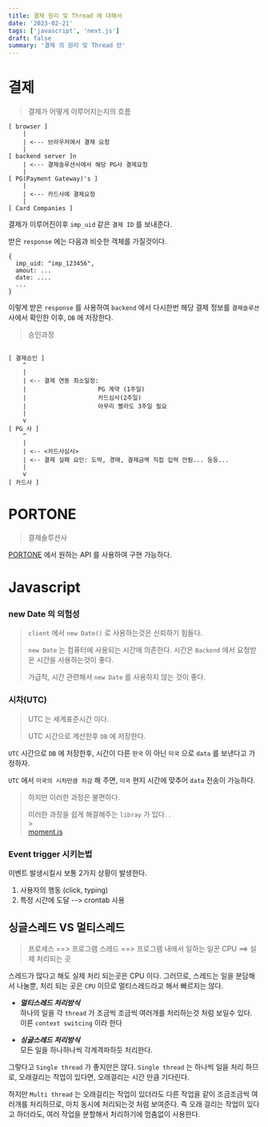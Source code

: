 ```yaml
---
title: 결제 원리 및 Thread 에 대해서
date: '2023-02-21'
tags: ['javascript', 'next.js']
draft: false
summary: '결제 의 원리 및 Thread 란'
---
```


# 결제

> 결제가 어떻게 이루어지는지의 흐름

```
[ browser ]
    |
    | <--- 브라우저에서 결제 요청
    |
[ backend server ]n
    | <--- 결제솔루션사에서 해당 PG사 결제요청
    |
[ PG(Payment Gateway)'s ]
    |
    | <--- 카드사에 결제요청
    |
[ Card Companies ]
```

결제가 이루어진이후 `imp_uid` 같은 `결제 ID` 를 보내준다.

받은 `response` 에는 다음과 비슷한 객체를 가질것이다.

```
{
  imp_uid: "imp_123456",
  amout: ...
  date: ....
  ...
}
```

이렇게 받은 `response` 를 사용하여 `backend` 에서 다시한번 해당 결제 정보를 `결제솔루션` 사에서 확인한 이후, `DB` 에 저장한다.

> 승인과정

```

[ 결제승인 ]
    ^
    |
    | <-- 결제 연동 최소일정:
    |                    PG 계약 (1주일)
    |                    카드심사(2주일)
    |                    아무리 빨라도 3주일 필요
    |
    v
[ PG 사 ]
    ^
    |
    | <-- <카드사심사>
    | <-- 결제 실패 요인: 도박, 경매, 결제금액 직접 입력 안됨... 등등...
    |
    v
[ 카드사 ]

```

# PORTONE

> 결제솔루션사

[PORTONE](https://portone.gitbook.io/docs/api/api-9/api) 에서 원하는 API 를 사용하여 구현 가능하다.

# Javascript

### new Date 의 의험성

> `client` 에서 `new Date()` 로 사용하는것은 신뢰하기 힘들다.
>
> `new Date` 는 컴퓨터에 사용되는 시간에 의존한다.
> 시간은 `Backend` 에서 요청받은 시간을 사용하는것이 좋다.
>
> 가급적, 시간 관련해서 `new Date` 를 사용하지 않는 것이 좋다.

### 시차(UTC)

> UTC 는 세계표준시간 이다.
>
> UTC 시간으로 계산한후 `DB` 에 저장한다.

`UTC` 시간으로 `DB` 에 저장한후, 시간이 다른 `한국` 이 아닌 `미국` 으로 `data` 를 보낸다고 가정하자.

`UTC` 에서 `미국의 시차만큼 차감` 해 주면, `미국` 현지 시간에 맞추어 `data` 전송이 가능하다.

> 하지만 이러한 과정은 불편하다.
>
> 이러한 과정을 쉽게 해결해주는 `libray` 가 있다.
> .
> <br/> > <br/>[moment.js](https://www.npmjs.com/package/moment)

### Event trigger 시키는법

이벤트 발생시킬시 보통 2가지 상황이 발생한다.

1. 사용자의 행동 (click, typing)
2. 특정 시간에 도달 --> crontab 사용

## 싱글스레드 VS 멀티스레드

> 프로세스 ==> 프로그램
> 스레드 ==> 프로그램 내에서 일하는 일꾼
> CPU ==> 실제 처리되는 곳

스레드가 많다고 해도 실제 처리 되는곳은 CPU 이다.
그러므로, 스레드는 일을 분담해서 나눌뿐, 처리 되는 곳은 `CPU` 이므로 멀티스레드라고 해서 빠르지는 않다.

- **_멀티스레드 처리방식_**<br/>
  하나의 일을 각 `thread` 가 조금씩 조금씩 여러개를 처리하는것 처럼 보일수 있다. 이른 `context switcing` 이라 한다

- **_싱글스레드 처리방식_**<br/>
  모든 일을 하나하나씩 각계격파하듯 처리한다.

그렇다고 `Single thread` 가 좋지만은 않다.
`Single thread` 는 하나씩 일을 처리 하므로, 오래걸리는 작업이 있다면, 오래걸리는 시간 만큼 기다린다.

하지만 `Multi thread` 는 오래걸리는 작업이 있더라도 다른 작업을 같이 조금조금씩 여러개를 처리하므로, 마치 동시에 처리되는것 처럼 보여준다. 즉 오래 걸리는 작업이 있다고 하더라도, 여러 작업을 분할해서 처리하기에 멈춤없이 사용한다.
